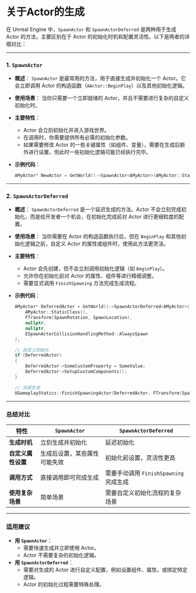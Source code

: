 # 关于Actor的生成

在 Unreal Engine 中，`SpawnActor` 和 `SpawnActorDeferred` 是两种用于生成 Actor 的方法，主要区别在于 Actor 的初始化时机和配置灵活性。以下是两者的详细对比：

---

### **1. `SpawnActor`**

- **概述**：
`SpawnActor` 是最常用的方法，用于直接生成并初始化一个 Actor。它会立即调用 Actor 的构造函数（`AActor::BeginPlay`）以及其他初始化逻辑。
- **使用场景**：
当你只需要一个立即就绪的 Actor，并且不需要进行复杂的自定义初始化时。
- **主要特性**：
    - Actor 会立刻初始化并进入游戏世界。
    - 在调用时，你需要提供所有必需的初始化参数。
    - 如果需要修改 Actor 的一些关键属性（如组件、变量），需要在生成后额外进行设置，但此时一些初始化逻辑可能已经执行完毕。
- **示例代码**：
    
    ```cpp
    AMyActor* NewActor = GetWorld()->SpawnActor<AMyActor>(AMyActor::StaticClass(), SpawnLocation, SpawnRotation, SpawnParameters);
    
    ```
    

---

### **2. `SpawnActorDeferred`**

- **概述**：
`SpawnActorDeferred` 是一个延迟生成的方法。Actor 不会立刻完成初始化，而是给开发者一个机会，在初始化完成前对 Actor 进行更细粒度的配置。
- **使用场景**：
当你需要在 Actor 的构造函数执行后，但在 `BeginPlay` 和其他初始化逻辑之前，自定义 Actor 的属性或组件时，使用此方法更灵活。
- **主要特性**：
    - Actor 会先创建，但不会立刻调用初始化逻辑（如 `BeginPlay`）。
    - 允许你在初始化前对 Actor 的属性、组件等进行精细调整。
    - 需要显式调用 `FinishSpawning` 方法完成生成流程。
- **示例代码**：
    
    ```cpp
    AMyActor* DeferredActor = GetWorld()->SpawnActorDeferred<AMyActor>(
        AMyActor::StaticClass(),
        FTransform(SpawnRotation, SpawnLocation),
        nullptr,
        nullptr,
        ESpawnActorCollisionHandlingMethod::AlwaysSpawn
    );
    
    // 自定义初始化
    if (DeferredActor)
    {
        DeferredActor->SomeCustomProperty = SomeValue;
        DeferredActor->SetupCustomComponents();
    }
    
    // 完成生成
    UGameplayStatics::FinishSpawningActor(DeferredActor, FTransform(SpawnRotation, SpawnLocation));
    
    ```
    

---

### **总结对比**

| 特性 | `SpawnActor` | `SpawnActorDeferred` |
| --- | --- | --- |
| **生成时机** | 立刻生成并初始化 | 延迟初始化 |
| **自定义属性设置** | 生成后设置，某些属性可能失效 | 初始化前设置，灵活性更高 |
| **调用方式** | 直接调用即可完成生成 | 需要手动调用 `FinishSpawning` 完成生成 |
| **使用复杂场景** | 简单场景 | 需要自定义初始化流程的复杂场景 |

---

### **适用建议**

- **用 `SpawnActor`**：
    - 需要快速生成并立即使用 Actor。
    - Actor 不需要复杂的初始化逻辑。
- **用 `SpawnActorDeferred`**：
    - 需要对生成的 Actor 进行自定义配置，例如设置组件、属性，或绑定特定逻辑。
    - Actor 的初始化过程需要特殊处理。